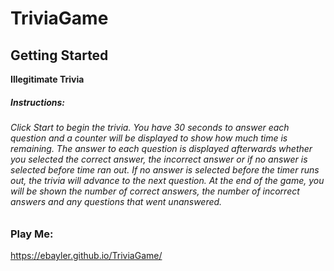 # TriviaGame

## Getting Started

**Illegitimate Trivia**

##### Instructions:

###### Click Start to begin the trivia. You have 30 seconds to answer each question and a counter will be displayed to show how much time is remaining. The answer to each question is displayed afterwards whether you selected the correct answer, the incorrect answer or if no answer is selected before time ran out. If no answer is selected before the timer runs out, the trivia will advance to the next question. At the end of the game, you will be shown the number of correct answers, the number of incorrect answers and any questions that went unanswered.

### Play Me:
https://ebayler.github.io/TriviaGame/